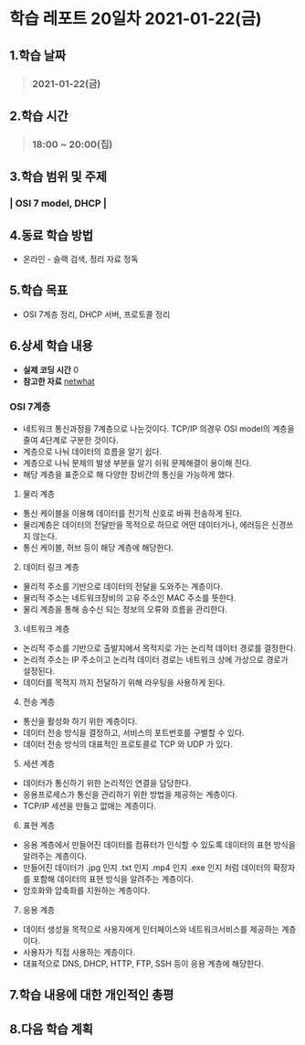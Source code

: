 # 학습 레포트 20일차 2021-01-22(금)
## 1.학습 날짜
> ### 2021-01-22(금)

## 2.학습 시간
> ### 18:00 ~ 20:00(집)

## 3.학습 범위 및 주제
### | OSI 7 model, DHCP |

## 4.동료 학습 방법
- 온라인 - 슬랙 검색, 정리 자료 정독

## 5.학습 목표
- OSI 7계층 정리, DHCP 서버, 프로토콜 정리

## 6.상세 학습 내용
- **실제 코딩 시간** 0
- **참고한 자료** [netwhat](https://www.notion.so/netwhat-f16994257d49440eacc07f8ecf7bb3ce)

### OSI 7계층
- 네트워크 통신과정을 7계층으로 나눈것이다. TCP/IP 의경우 OSI model의 계층을 줄여 4단계로 구분한 것이다.
- 계층으로 나눠 데이터의 흐름을 알기 쉽다.
- 계층으로 나눠 문제의 발생 부분을 알기 쉬워 문제해결이 용이해 진다.
- 해당 계층을 표준으로 해 다양한 장비간의 통신을 가능하게 했다.

1. 물리 계층
- 통신 케이블을 이용해 데이터를 전기적 신호로 바꿔 전송하게 된다.
- 물리계층은 데이터의 전달만을 목적으로 하므로 어떤 데이터거나, 에러등은 신경쓰지 않는다.
- 통신 케이블, 허브 등이 해당 계층에 해당한다.

2. 데이터 링크 계층
- 물리적 주소를 기반으로 데이터의 전달을 도와주는 계층이다.
- 물리적 주소는 네트워크장비의 고유 주소인 MAC 주소를 뜻한다.
- 물리 계층을 통해 송수신 되는 정보의 오류와 흐름을 관리한다.

3. 네트워크 계층
- 논리적 주소를 기반으로 출발지에서 목적지로 가는 논리적 데이터 경로를 결정한다.
- 논리적 주소는 IP 주소이고 논리적 데이터 경로는 네트워크 상에 가상으로 경로가 설정된다.
- 데이터를 목적지 까지 전달하기 위해 라우팅을 사용하게 된다.

4. 전송 계층
- 통신을 활성화 하기 위한 계층이다.
- 데이터 전송 방식을 결정하고, 서비스의 포트번호를 구별할 수 있다.
- 데이터 전송 방식의 대표적인 프로토콜로 TCP 와 UDP 가 있다.

5. 세션 계층
- 데이터가 통신하기 위한 논리적인 연결을 담당한다.
- 응용프로세스가 통신을 관리하기 위한 방법을 제공하는 계층이다.
- TCP/IP 세션을 만들고 없애는 계층이다.

6. 표현 계층
- 응용 계층에서 만들어진 데이터를 컴퓨터가 인식할 수 있도록 데이터의 표현 방식을 알려주는 계층이다.
- 만들어진 데이터가 .jpg 인지 .txt 인지 .mp4 인지 .exe 인지 처럼 데이터의 확장자를 포함해 데이터의 표현 방식을 알려주는 계층이다.
- 암호화와 압축화를 지원하는 계층이다.

7. 응용 계층
- 데이터 생성을 목적으로 사용자에게 인터페이스와 네트워크서비스를 제공하는 계층이다.
- 사용자가 직접 사용하는 계층이다.
- 대표적으로 DNS, DHCP, HTTP, FTP, SSH 등이 응용 계층에 해당한다.


## 7.학습 내용에 대한 개인적인 총평

## 8.다음 학습 계획
